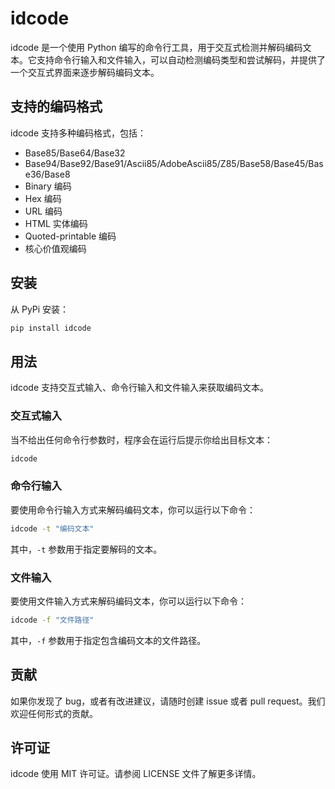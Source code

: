 # idcode

idcode 是一个使用 Python 编写的命令行工具，用于交互式检测并解码编码文本。它支持命令行输入和文件输入，可以自动检测编码类型和尝试解码，并提供了一个交互式界面来逐步解码编码文本。

## 支持的编码格式

idcode 支持多种编码格式，包括：

- Base85/Base64/Base32
- Base94/Base92/Base91/Ascii85/AdobeAscii85/Z85/Base58/Base45/Base36/Base8
- Binary 编码
- Hex 编码
- URL 编码
- HTML 实体编码
- Quoted-printable 编码
- 核心价值观编码

## 安装

从 PyPi 安装：

```sh
pip install idcode
```

## 用法

idcode 支持交互式输入、命令行输入和文件输入来获取编码文本。

### 交互式输入

当不给出任何命令行参数时，程序会在运行后提示你给出目标文本：

```sh
idcode
```

### 命令行输入

要使用命令行输入方式来解码编码文本，你可以运行以下命令：

```sh
idcode -t "编码文本"
```

其中，`-t` 参数用于指定要解码的文本。

### 文件输入

要使用文件输入方式来解码编码文本，你可以运行以下命令：

```sh
idcode -f "文件路径"
```

其中，`-f` 参数用于指定包含编码文本的文件路径。

## 贡献

如果你发现了 bug，或者有改进建议，请随时创建 issue 或者 pull request。我们欢迎任何形式的贡献。

## 许可证

idcode 使用 MIT 许可证。请参阅 LICENSE 文件了解更多详情。